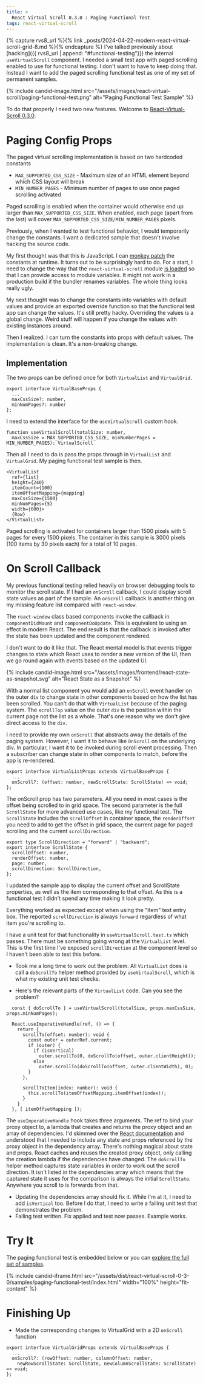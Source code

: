 ```yaml
---
title: >
  React Virtual Scroll 0.3.0 : Paging Functional Test
tags: react-virtual-scroll
---
```


{% capture rvs8_url %}{% link _posts/2024-04-22-modern-react-virtual-scroll-grid-8.md %}{% endcapture %}
I've talked previously about [hacking]({{ rvs8_url | append: "#functional-testing"}}) the internal `useVirtualScroll` component. I needed a small test app with paged scrolling enabled to use for functional testing. I don't want to have to keep doing that. Instead I want to add the paged scrolling functional test as one of my set of permanent samples. 

{% include candid-image.html src="/assets/images/react-virtual-scroll/paging-functional-test.png" alt="Paging Functional Test Sample" %}

To do that properly I need two new features. Welcome to [React-Virtual-Scroll 0.3.0](https://www.npmjs.com/package/@candidstartup/react-virtual-scroll/v/0.3.0).

# Paging Config Props

The paged virtual scrolling implementation is based on two hardcoded constants
  * `MAX_SUPPORTED_CSS_SIZE` - Maximum size of an HTML element beyond which CSS layout will break
  * `MIN_NUMBER_PAGES` - Minimum number of pages to use once paged scrolling activated

Paged scrolling is enabled when the container would otherwise end up larger than `MAX_SUPPORTED_CSS_SIZE`. When enabled, each page (apart from the last) will cover `MAX_SUPPORTED_CSS_SIZE/MIN_NUMBER_PAGES` pixels. 

Previously, when I wanted to test functional behavior, I would temporarily change the constants. I want a dedicated sample that doesn't involve hacking the source code. 

My first thought was that this is JavaScript. I can [monkey patch](https://en.wikipedia.org/wiki/Monkey_patch) the constants at runtime. It turns out to be surprisingly hard to do. For a start, I need to change the way that the `react-virtual-scroll` module [is loaded](https://github.com/DataDog/import-in-the-middle) so that I can provide access to module variables. It might not work in a production build if the bundler renames variables. The whole thing looks really ugly.

My next thought was to change the constants into variables with default values and provide an exported override function so that the functional test app can change the values. It's still pretty hacky. Overriding the values is a global change. Weird stuff will happen if you change the values with existing instances around. 

Then I realized. I can turn the constants into props with default values. The implementation is clean. It's a non-breaking change.

## Implementation

The two props can be defined once for both `VirtualList` and `VirtualGrid`.

```
export interface VirtualBaseProps {
  ...
  maxCssSize?: number,
  minNumPages?: number
};
```

I need to extend the interface for the `useVirtualScroll` custom hook.

```
function useVirtualScroll(totalSize: number, 
  maxCssSize = MAX_SUPPORTED_CSS_SIZE, minNumberPages = MIN_NUMBER_PAGES): VirtualScroll
```

Then all I need to do is pass the props through in `VirtualList` and `VirtualGrid`. My paging functional test sample is then.

```
<VirtualList
  ref={list}
  height={240}
  itemCount={100}
  itemOffsetMapping={mapping}
  maxCssSize={1500}
  minNumPages={5}
  width={600}>
  {Row}
</VirtualList>
```

Paged scrolling is activated for containers larger than 1500 pixels with 5 pages for every 1500 pixels. The container in this sample is 3000 pixels (100 items by 30 pixels each) for a total of 10 pages.

# On Scroll Callback

My previous functional testing relied heavily on browser debugging tools to monitor the scroll state. If I had an `onScroll` callback, I could display scroll state values as part of the sample. An `onScroll` callback is another thing on my missing feature list compared with `react-window`. 

The `react-window` class based components invoke the callback in `componentDidMount` and `componentDoUpdate`. This is equivalent to using an effect in modern React. The end result is that the callback is invoked after the state has been updated and the component rendered.

I don't want to do it like that. The React mental model is that events trigger changes to state which React uses to render a new version of the UI, then we go round again with events based on the updated UI. 

{% include candid-image.html src="/assets/images/frontend/react-state-as-snapshot.svg" alt="React State as a Snapshot" %}

With a normal list component you would add an `onScroll` event handler on the outer `div` to change state in other components based on how the list has been scrolled. You can't do that with `VirtualList` because of the paging system. The `scrollTop` value on the outer `div` is the position within the current page not the list as a whole. That's one reason why we don't give direct access to the `div`.

I need to provide my own `onScroll` that abstracts away the details of the paging system. However, I want it to behave like `OnScroll` on the underlying div. In particular, I want it to be invoked during scroll event processing. Then a subscriber can change state in other components to match, before the app is re-rendered. 

```
export interface VirtualListProps extends VirtualBaseProps {
  ...
  onScroll?: (offset: number, newScrollState: ScrollState) => void;
};
```

The onScroll prop has two parameters. All you need in most cases is the offset being scrolled to in grid space. The second parameter is the full `ScrollState` for more advanced use cases, like my functional test. The `ScrollState` includes the `scrollOffset` in container space, the `renderOffset` you need to add to get the offset in grid space, the current page for paged scrolling and the current `scrollDirection`.

```
export type ScrollDirection = "forward" | "backward";
export interface ScrollState { 
  scrollOffset: number, 
  renderOffset: number,
  page: number, 
  scrollDirection: ScrollDirection, 
};
```

I updated the sample app to display the current offset and ScrollState properties, as well as the item corresponding to that offset. As this is a functional test I didn't spend any time making it look pretty. 

Everything worked as expected except when using the "Item" text entry box. The reported `scrollDirection` is always `forward` regardless of what item you're scrolling to. 

I have a unit test for that functionality in `useVirtualScroll.test.ts` which passes. There must be something going wrong at the `VirtualList` level. This is the first time I've exposed `scrollDirection` at the component level so I haven't been able to test this before. 

* Took me a long time to work out the problem. All `VirtualList` does is call a `doScrollTo` helper method provided by `useVirtualScroll`, which is what my existing unit test checks.

* Here's the relevant parts of the `VirtualList` code. Can you see the problem?

```
  const { doScrollTo } = useVirtualScroll(totalSize, props.maxCssSize, props.minNumPages);

  React.useImperativeHandle(ref, () => {
    return {
      scrollTo(offset: number): void {
        const outer = outerRef.current;
        if (outer) {
          if (isVertical)
            outer.scrollTo(0, doScrollTo(offset, outer.clientHeight));
          else
            outer.scrollTo(doScrollTo(offset, outer.clientWidth), 0);
        }
      },

      scrollToItem(index: number): void {
        this.scrollTo(itemOffsetMapping.itemOffset(index));
      }
    }
  }, [ itemOffsetMapping ]);
```

The `useImperativeHandle` hook takes three arguments. The ref to bind your proxy object to, a lambda that creates and returns the proxy object and an array of dependencies. I'd skimmed over the  [React documentation](https://react.dev/reference/react/useImperativeHandle) and understood that I needed to include any state and props referenced by the proxy object in the dependency array. There's nothing magical about state and props. React caches and reuses the created proxy object, only calling the creation lambda if the dependencies have changed. The `doScrollTo` helper method captures state variables in order to work out the scroll direction. It isn't listed in the dependencies array which means that the captured state it uses for the comparison is always the initial `ScrollState`. Anywhere you scroll to is forwards from that.
* Updating the dependencies array should fix it. While I'm at it, I need to add `isVertical` too. Before I do that, I need to write a failing unit test that demonstrates the problem.
* Failing test written. Fix applied and test now passes. Example works.

# Try It

The paging functional test is embedded below or you can [explore the full set of samples](/assets/dist/react-virtual-scroll-0-3-0/index.html).

{% include candid-iframe.html src="/assets/dist/react-virtual-scroll-0-3-0/samples/paging-functional-test/index.html" width="100%" height="fit-content" %}

# Finishing Up

* Made the corresponding changes to VirtualGrid with a 2D `onScroll` function

```
export interface VirtualGridProps extends VirtualBaseProps {
  ...
  onScroll?: (rowOffset: number, columnOffset: number, 
    newRowScrollState: ScrollState, newColumnScrollState: ScrollState) => void;
};
```

